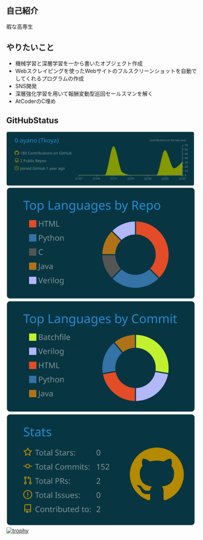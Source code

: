 ## 自己紹介
暇な高専生

## やりたいこと
* 機械学習と深層学習を一から書いたオブジェクト作成
* Webスクレイピングを使ったWebサイトのフルスクリーンショットを自動でしてくれるプログラムの作成
* SNS開発
* 深層強化学習を用いて報酬変動型巡回セールスマンを解く
* AtCoderのC埋め

## GitHubStatus
[![](https://raw.githubusercontent.com/0-ayano/0-ayano/main/profile-summary-card-output/solarized_dark/0-profile-details.svg)](https://github.com/vn7n24fzkq/github-profile-summary-cards)
[![](https://raw.githubusercontent.com/0-ayano/0-ayano/main/profile-summary-card-output/solarized_dark/1-repos-per-language.svg)](https://github.com/vn7n24fzkq/github-profile-summary-cards)
[![](https://raw.githubusercontent.com/0-ayano/0-ayano/main/profile-summary-card-output/solarized_dark/2-most-commit-language.svg)](https://github.com/vn7n24fzkq/github-profile-summary-cards)
[![](https://raw.githubusercontent.com/0-ayano/0-ayano/main/profile-summary-card-output/solarized_dark/3-stats.svg)](https://github.com/vn7n24fzkq/github-profile-summary-cards)
[![trophy](https://github-profile-trophy.vercel.app/?username=0-ayano)](https://github.com/ryo-ma/github-profile-trophy)
